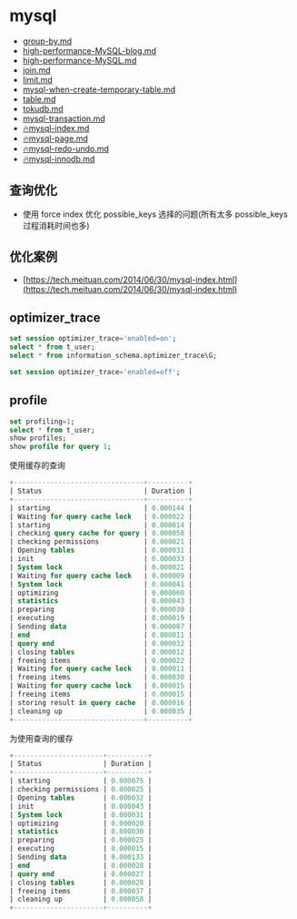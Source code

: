# mysql

- [group-by.md](group-by.md)
- [high-performance-MySQL-blog.md](high-performance-MySQL-blog.md)
- [high-performance-MySQL.md](high-performance-MySQL.md)
- [join.md](join.md)
- [limit.md](limit.md)
- [mysql-when-create-temporary-table.md](mysql-when-create-temporary-table.md)
- [table.md](table.md)
- [tokudb.md](tokudb.md)
- [mysql-transaction.md](mysql-transaction.md)
- [🔥mysql-index.md](mysql-index.md)
- [🔥mysql-page.md](mysql-page.md)
- [🔥mysql-redo-undo.md](mysql-redo-undo.md)
- [🔥mysql-innodb.md](mysql-innodb.md)

## 查询优化

- 使用 force index 优化 possible_keys 选择的问题(所有太多 possible_keys 过程消耗时间也多)

## 优化案例

- [https://tech.meituan.com/2014/06/30/mysql-index.html](https://tech.meituan.com/2014/06/30/mysql-index.html)

## optimizer_trace

```sql
set session optimizer_trace='enabled=on';
select * from t_user;
select * from information_schema.optimizer_trace\G;

set session optimizer_trace='enabled=off';
```

## profile

```sql
set profiling=1;
select * from t_user;
show profiles;
show profile for query 1;
```

使用缓存的查询

```sql
+--------------------------------+----------+
| Status                         | Duration |
+--------------------------------+----------+
| starting                       | 0.000144 |
| Waiting for query cache lock   | 0.000022 |
| starting                       | 0.000014 |
| checking query cache for query | 0.000058 |
| checking permissions           | 0.000021 |
| Opening tables                 | 0.000031 |
| init                           | 0.000033 |
| System lock                    | 0.000021 |
| Waiting for query cache lock   | 0.000009 |
| System lock                    | 0.000041 |
| optimizing                     | 0.000060 |
| statistics                     | 0.000043 |
| preparing                      | 0.000030 |
| executing                      | 0.000019 |
| Sending data                   | 0.000087 |
| end                            | 0.000011 |
| query end                      | 0.000032 |
| closing tables                 | 0.000012 |
| freeing items                  | 0.000022 |
| Waiting for query cache lock   | 0.000011 |
| freeing items                  | 0.000030 |
| Waiting for query cache lock   | 0.000015 |
| freeing items                  | 0.000015 |
| storing result in query cache  | 0.000016 |
| cleaning up                    | 0.000035 |
+--------------------------------+----------+
```

为使用查询的缓存

```sql
+----------------------+----------+
| Status               | Duration |
+----------------------+----------+
| starting             | 0.000075 |
| checking permissions | 0.000025 |
| Opening tables       | 0.000032 |
| init                 | 0.000043 |
| System lock          | 0.000031 |
| optimizing           | 0.000020 |
| statistics           | 0.000030 |
| preparing            | 0.000025 |
| executing            | 0.000015 |
| Sending data         | 0.000133 |
| end                  | 0.000028 |
| query end            | 0.000027 |
| closing tables       | 0.000028 |
| freeing items        | 0.000037 |
| cleaning up          | 0.000058 |
+----------------------+----------+
```
